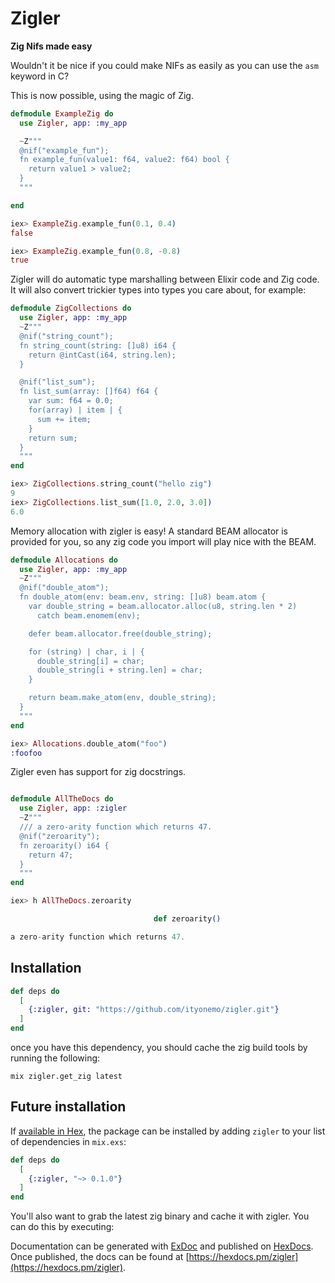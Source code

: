 # Zigler

**Zig Nifs made easy**

Wouldn't it be nice if you could make NIFs as easily as you can use the `asm`
keyword in C?

This is now possible, using the magic of Zig.

```elixir
defmodule ExampleZig do
  use Zigler, app: :my_app

  ~Z"""
  @nif("example_fun");
  fn example_fun(value1: f64, value2: f64) bool {
    return value1 > value2;
  }
  """

end

iex> ExampleZig.example_fun(0.1, 0.4)
false

iex> ExampleZig.example_fun(0.8, -0.8)
true
```

Zigler will do automatic type marshalling between Elixir code and Zig code.
It will also convert trickier types into types you care about, for example:

```elixir
defmodule ZigCollections do
  use Zigler, app: :my_app
  ~Z"""
  @nif("string_count");
  fn string_count(string: []u8) i64 {
    return @intCast(i64, string.len);
  }

  @nif("list_sum");
  fn list_sum(array: []f64) f64 {
    var sum: f64 = 0.0;
    for(array) | item | {
      sum += item;
    }
    return sum;
  }
  """
end

iex> ZigCollections.string_count("hello zig")
9
iex> ZigCollections.list_sum([1.0, 2.0, 3.0])
6.0
```

Memory allocation with zigler is easy!  A standard BEAM allocator is provided for you,
so any zig code you import will play nice with the BEAM.

```elixir
defmodule Allocations do
  use Zigler, app: :my_app
  ~Z"""
  @nif("double_atom");
  fn double_atom(env: beam.env, string: []u8) beam.atom {
    var double_string = beam.allocator.alloc(u8, string.len * 2)
      catch beam.enomem(env);

    defer beam.allocator.free(double_string);

    for (string) | char, i | {
      double_string[i] = char;
      double_string[i + string.len] = char;
    }

    return beam.make_atom(env, double_string);
  }
  """
end

iex> Allocations.double_atom("foo")
:foofoo

```

Zigler even has support for zig docstrings.

```elixir

defmodule AllTheDocs do
  use Zigler, app: :zigler
  ~Z"""
  /// a zero-arity function which returns 47.
  @nif("zeroarity");
  fn zeroarity() i64 {
    return 47;
  }
  """
end

iex> h AllTheDocs.zeroarity

                                def zeroarity()                                 

a zero-arity function which returns 47.
```

## Installation

```elixir
def deps do
  [
    {:zigler, git: "https://github.com/ityonemo/zigler.git"}
  ]
end
```

once you have this dependency, you should cache the zig build tools by running the following:

`mix zigler.get_zig latest`

## Future installation

If [available in Hex](https://hex.pm/docs/publish), the package can be installed
by adding `zigler` to your list of dependencies in `mix.exs`:

```elixir
def deps do
  [
    {:zigler, "~> 0.1.0"}
  ]
end
```

You'll also want to grab the latest zig binary and cache it with zigler.
You can do this by executing:

Documentation can be generated with [ExDoc](https://github.com/elixir-lang/ex_doc)
and published on [HexDocs](https://hexdocs.pm). Once published, the docs can
be found at [https://hexdocs.pm/zigler](https://hexdocs.pm/zigler).


